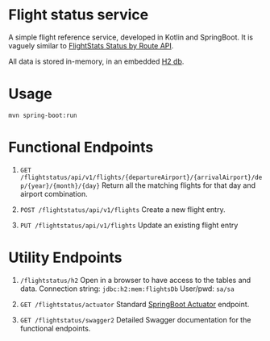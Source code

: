 Flight status service
=====================

A simple flight reference service, developed in Kotlin and SpringBoot.
It is vaguely similar to [FlightStats Status by Route API][1].

All data is stored in-memory, in an embedded [H2 db][2].

# Usage

`mvn spring-boot:run`

# Functional Endpoints

1. `GET /flightstatus/api/v1/flights/{departureAirport}/{arrivalAirport}/dep/{year}/{month}/{day}`
Return all the matching flights for that day and airport combination.

1. `POST /flightstatus/api/v1/flights`
Create a new flight entry.

1. `PUT /flightstatus/api/v1/flights`
Update an existing flight entry

# Utility Endpoints

1. `/flightstatus/h2`
Open in a browser to have access to the tables and data.
Connection string: `jdbc:h2:mem:flightsDb`
User/pwd: `sa/sa`

1. `GET /flightstatus/actuator`
Standard [SpringBoot Actuator][3] endpoint.

1. `GET /flightstatus/swagger2`
Detailed Swagger documentation for the functional endpoints.



  [1]: https://developer.flightstats.com/api-docs/flightstatus/v2/route
  [2]: http://www.h2database.com/html/main.html
  [3]: https://spring.io/guides/gs/actuator-service/